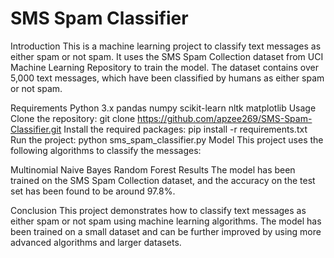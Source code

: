 # SMS Spam Classifier

Introduction
This is a machine learning project to classify text messages as either spam or not spam. It uses the SMS Spam Collection dataset from UCI Machine Learning Repository to train the model. The dataset contains over 5,000 text messages, which have been classified by humans as either spam or not spam.

Requirements
Python 3.x
pandas
numpy
scikit-learn
nltk
matplotlib
Usage
Clone the repository: git clone https://github.com/apzee269/SMS-Spam-Classifier.git
Install the required packages: pip install -r requirements.txt
Run the project: python sms_spam_classifier.py
Model
This project uses the following algorithms to classify the messages:

Multinomial Naive Bayes
Random Forest
Results
The model has been trained on the SMS Spam Collection dataset, and the accuracy on the test set has been found to be around 97.8%.

Conclusion
This project demonstrates how to classify text messages as either spam or not spam using machine learning algorithms. The model has been trained on a small dataset and can be further improved by using more advanced algorithms and larger datasets.
